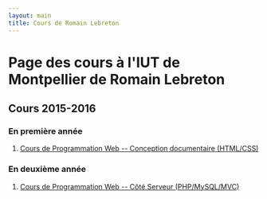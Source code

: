 ```yaml
---
layout: main
title: Cours de Romain Lebreton
---
```


# Page des cours à l'IUT de Montpellier de Romain Lebreton

## Cours 2015-2016

### En première année

1. [Cours de Programmation Web -- Conception documentaire (HTML/CSS)](./ProgWeb-HTMLCSS/)

### En deuxième année

1. [Cours de Programmation Web -- Côté Serveur (PHP/MySQL/MVC)](./ProgWeb-CoteServeur/)
<!-- 1. [Cours de Programmation Web -- Client Riche (JS/AJAX)](./ProgWeb-ClientRiche/) -->

